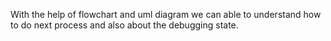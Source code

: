 With the help of flowchart and uml diagram we can able to understand how to do next process and also about the debugging state.